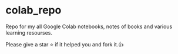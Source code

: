 # colab_repo
Repo for my all Google Colab notebooks, notes of books and various learning resourses.

Please give a star ⭐ if it helped you and fork it.👍
